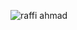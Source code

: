 ![raffi ahmad](https://github.com/wawanorian/artis/assets/155718223/3bb173ec-758c-47e4-ad69-f3dc0eed22d4)
